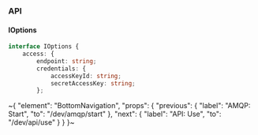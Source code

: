 

### API

#### IOptions

```ts
interface IOptions {
    access: {
        endpoint: string;
        credentials: {
            accessKeyId: string;
            secretAccessKey: string;
        };
```

~{
  "element": "BottomNavigation",
  "props": {
    "previous": {
      "label": "AMQP: Start",
      "to": "/dev/amqp/start"
    },
    "next": {
      "label": "API: Use",
      "to": "/dev/api/use"
    }
  }
}~
